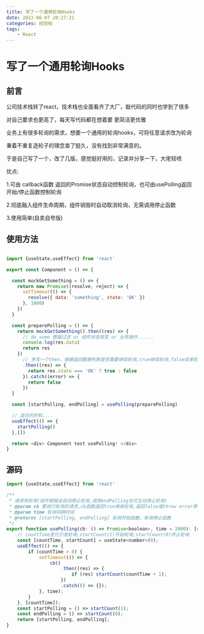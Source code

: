 ```yaml
---
title: 写了一个通用轮询Hooks
date: 2022-06-07 20:27:21
categories: 经验帖
tags: 
    - React
---
```


# 写了一个通用轮询Hooks

## 前言

公司技术栈转了react，技术栈也全面看齐了大厂，敲代码的同时也学到了很多

对自己要求也更高了，每天写代码都在想着要 更简洁更优雅

业务上有很多轮询的需求，想要一个通用的轮询hooks，可将任意请求改为轮询

秉着不重复造轮子的理念查了挺久，没有找到非常满意的。

于是自己写了一个，改了几版，感觉挺好用的，记录并分享一下，大佬轻喷

优点:

1.可由 callback函数 返回的Promise状态自动控制轮询，也可由usePolling返回  开始/停止函数控制轮询

2.彻底融入组件生命周期，组件销毁时自动取消轮询，无需调用停止函数

3.使用简单(自卖自夸版)

## 使用方法

```js

import {useState,useEffect} from 'react'

export const Component = () => {

  const mockGetSomething = () => {
    return new Promise((resolve, reject) => {
      setTimeout(() => {
        resolve({ data: 'something', state: 'OK' })
      }, 1000)
    })
  }

  const preparePolling = () => {
    return mockGetSomething().then((res) => {
      // do some 数据过滤 or 组件状态改变 or 业务操作......
      console.log(res.data)
      return res
    })
      // 多写一个then，根据返回数据判断是否需要继续轮询,true继续轮询,false结束轮询
      .then((res) => {
        return res.state === 'OK' ? true : false
      }).catch((error) => {
        return false
      })
  }

  const [startPolling, endPolling] = usePolling(preparePolling)

  // 适合的时机....
  useEffect(() => {
    startPolling()
  },[])

  return <div> Component test usePolling! </div>
}

```

## 源码

```js
import {useState,useEffect} from 'react'

/**
 * 请求改轮询(组件销毁会自动停止轮询,调用endPolling也可主动停止轮询)
 * @param cb 要进行轮询的请求,cb函数返回true继续轮询,返回false或throw error停止轮询
 * @param time 轮询间隔时间
 * @returns [startPolling, endPolling] 轮询开始函数，轮询停止函数
 */
export function usePolling(cb: () => Promise<boolean>, time = 2000): [startPolling: () => void, endPolling: () => void] {
    // countTime变化引发轮询,startCount(1)开始轮询,startCount(0)终止轮询
    const [countTime, startCount] = useState<number>(0);
    useEffect(() => {
        if (countTime > 0) {
            setTimeout(() => {
                cb()
                    .then((res) => {
                        if (res) startCount(countTime + 1);
                    })
                    .catch(() => {});
            }, time);
        }
    }, [countTime]);
    const startPolling = () => startCount(1);
    const endPolling = () => startCount(0);
    return [startPolling, endPolling];
}
```